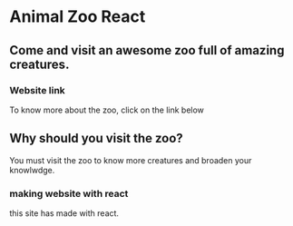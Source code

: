 # Animal Zoo React

## Come and visit an awesome zoo full of amazing creatures.

### Website link
To know more about the zoo, click on the link below

## Why should you visit the zoo?
You must visit the zoo to know more creatures and broaden your knowlwdge. 

### making website with react
this site has made with react.
